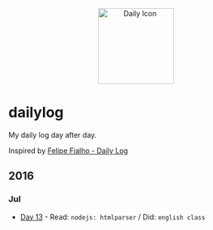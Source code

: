 <p align="center">
  <img src="https://camo.githubusercontent.com/f41f1b94dd8eedb64021a799702f2ef989c5ce37/687474703a2f2f73696d706c6569636f6e2e636f6d2f77702d636f6e74656e742f75706c6f6164732f43616c656e6461722d54696d652e706e67" width="150" alt="Daily Icon" />
</p>

# dailylog

My daily log day after day.

Inspired by [Felipe Fialho - Daily Log](https://github.com/LFeh/dailylog)

## 2016

### Jul

- [Day 13](https://github.com/brenopolanski/dailylog/blob/master/log/2016/july/07-13-2016.md) - Read: `nodejs: htmlparser` / Did: `english class`
